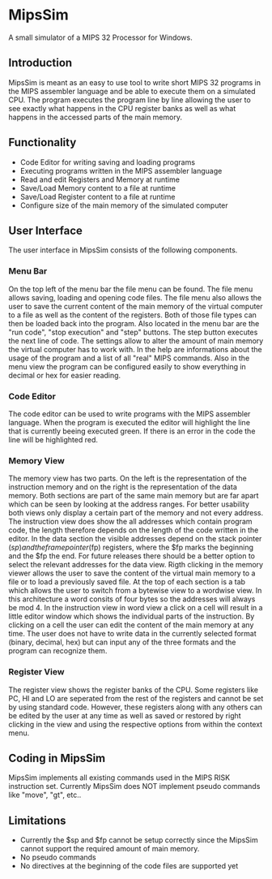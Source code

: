 # MipsSim
A small simulator of a MIPS 32 Processor for Windows.

## Introduction
MipsSim is meant as an easy to use tool to write short MIPS 32 programs in the MIPS assembler language and be able to execute them on a simulated CPU. The program executes the program line by line allowing the user to see exactly what happens in the CPU register banks as well as what happens in the accessed parts of the main memory.

## Functionality
* Code Editor for writing saving and loading programs
* Executing programs written in the MIPS assembler language
* Read and edit Registers and Memory at runtime
* Save/Load Memory content to a file at runtime
* Save/Load Register content to a file at runtime
* Configure size of the main memory of the simulated computer

## User Interface
The user interface in MipsSim consists of the following components.

### Menu Bar
On the top left of the menu bar the file menu can be found. The file menu allows saving, loading and opening code files. The file menu also allows the user to save the current content of the main memory of the virtual computer to a file as well as the content of the registers. Both of those file types can then be loaded back into the program.
Also located in the menu bar are the "run code", "stop execution" and "step" buttons. The step button executes the next line of code. The settings allow to alter the amount of main memory the virtual computer has to work with. In the help are informations about the usage of the program and a list of all "real" MIPS commands.
Also in the menu view the program can be configured easily to show everything in decimal or hex for easier reading.

### Code Editor
The code editor can be used to write programs with the MIPS assembler language. When the program is executed the editor will highlight the line that is currently beeing executed green. If there is an error in the code the line will be highlighted red.

### Memory View
The memory view has two parts. On the left is the representation of the instruction memory and on the right is the representation of the data memory. Both sections are part of the same main memory but are far apart which can be seen by looking at the address ranges. For better usability both views only display a certain part of the memory and not every address. The instruction view does show the all addresses which contain program code, the length therefore depends on the length of the code written in the editor. In the data section the visible addresses depend on the stack pointer ($sp) and the frame pointer ($fp) registers, where the $fp marks the beginning and the $fp the end. For future releases there should be a better option to select the relevant addresses for the data view.
Rigth clicking in the memory viewer allows the user to save the content of the virtual main memory to a file or to load a previously saved file.
At the top of each section is a tab which allows the user to switch from a bytewise view to a  wordwise view. In this architecture a word consits of four bytes so the addresses will always be mod 4. In the instruction view in word view a click on a cell will result in a little editor window which shows the individual parts of the instruction.
By clicking on a cell the user can edit the content of the main memory at any time. The user does not have to write data in the currently selected format (binary, decimal, hex) but can input any of the three formats and the program can recognize them.

### Register View
The register view shows the register banks of the CPU. Some registers like PC, HI and LO are seperated from the rest of the registers and cannot be set by using standard code. However, these registers along with any others can be edited by the user at any time as well as saved or restored by right clicking in the view and using the respective options from within the context menu.

## Coding in MipsSim
MipsSim implements all existing commands used in the MIPS RISK instruction set. Currently MipsSim does NOT implement pseudo commands like "move", "gt", etc..

## Limitations
* Currently the $sp and $fp cannot be setup correctly since the MipsSim cannot support the required amount of main memory.
* No pseudo commands
* No directives at the beginning of the code files are supported yet
